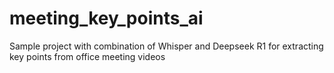 # meeting_key_points_ai
Sample project with combination of Whisper and Deepseek R1 for extracting key points from office meeting videos
